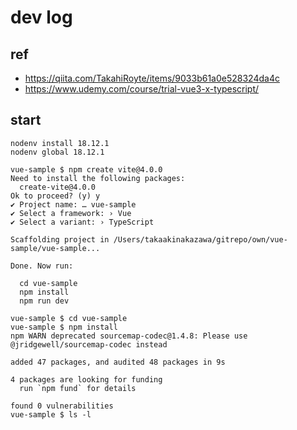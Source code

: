 # dev log

## ref

* https://qiita.com/TakahiRoyte/items/9033b61a0e528324da4c
* https://www.udemy.com/course/trial-vue3-x-typescript/

## start

```
nodenv install 18.12.1
nodenv global 18.12.1
```

```
vue-sample $ npm create vite@4.0.0
Need to install the following packages:
  create-vite@4.0.0
Ok to proceed? (y) y
✔ Project name: … vue-sample
✔ Select a framework: › Vue
✔ Select a variant: › TypeScript

Scaffolding project in /Users/takaakinakazawa/gitrepo/own/vue-sample/vue-sample...

Done. Now run:

  cd vue-sample
  npm install
  npm run dev

vue-sample $ cd vue-sample
vue-sample $ npm install
npm WARN deprecated sourcemap-codec@1.4.8: Please use @jridgewell/sourcemap-codec instead

added 47 packages, and audited 48 packages in 9s

4 packages are looking for funding
  run `npm fund` for details

found 0 vulnerabilities
vue-sample $ ls -l
```


